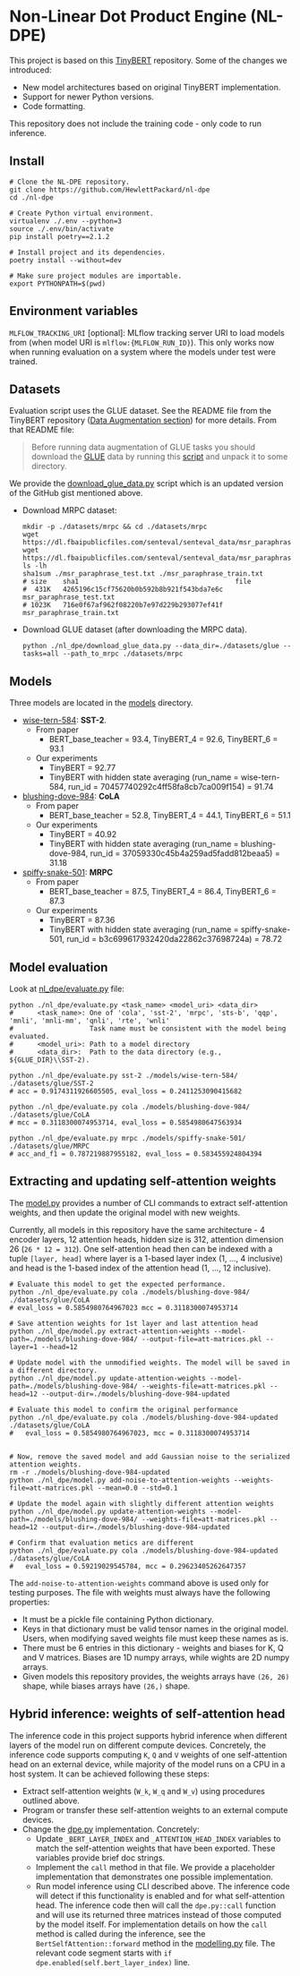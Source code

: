 # Non-Linear Dot Product Engine (NL-DPE)

This project is based on this [TinyBERT](https://github.com/huawei-noah/Pretrained-Language-Model/blob/master/TinyBERT) repository.
Some of the changes we introduced:

- New model architectures based on original TinyBERT implementation.
- Support for newer Python versions.
- Code formatting.

This repository does not include the training code - only code to run inference.

## Install

```shell
# Clone the NL-DPE repository.
git clone https://github.com/HewlettPackard/nl-dpe
cd ./nl-dpe

# Create Python virtual environment.
virtualenv ./.env --python=3
source ./.env/bin/activate
pip install poetry==2.1.2

# Install project and its dependencies.
poetry install --without=dev

# Make sure project modules are importable.
export PYTHONPATH=$(pwd)
```

## Environment variables

`MLFLOW_TRACKING_URI` \[optional\]: MLflow tracking server URI to load models from (when model URI is `mlflow:{MLFLOW_RUN_ID}`).
This only works now when running evaluation on a system where the models under test were trained.

## Datasets

Evaluation script uses the GLUE dataset. See the README file from the TinyBERT repository ([Data Augmentation section](https://github.com/huawei-noah/Pretrained-Language-Model/tree/master/TinyBERT#data-augmentation)) for more details. From that README file:

> Before running data augmentation of GLUE tasks you should download the [GLUE](https://gluebenchmark.com/tasks) data by running this [script](https://gist.github.com/W4ngatang/60c2bdb54d156a41194446737ce03e2e) and unpack it to some directory.

We provide the [download_glue_data.py](./nl_dpe/download_glue_data.py) script which is an updated version of the
GitHub gist mentioned above.

- Download MRPC dataset:

  ```shell
  mkdir -p ./datasets/mrpc && cd ./datasets/mrpc
  wget https://dl.fbaipublicfiles.com/senteval/senteval_data/msr_paraphrase_train.txt
  wget https://dl.fbaipublicfiles.com/senteval/senteval_data/msr_paraphrase_test.txt
  ls -lh
  sha1sum ./msr_paraphrase_test.txt ./msr_paraphrase_train.txt
  # size    sha1                                       file
  #  431K   4265196c15cf75620b0b592b8b921f543bda7e6c   msr_paraphrase_test.txt
  # 1023K   716e0f67af962f08220b7e97d229b293077ef41f   msr_paraphrase_train.txt
  ```

- Download GLUE dataset (after downloading the MRPC data).

  ```shell
  python ./nl_dpe/download_glue_data.py --data_dir=./datasets/glue --tasks=all --path_to_mrpc ./datasets/mrpc
  ```

## Models

Three models are located in the [models](./models/) directory.

- [wise-tern-584](./models/wise-tern-584/): **SST-2**.
  - From paper
    - BERT_base_teacher = 93.4, TinyBERT_4 = 92.6, TinyBERT_6 = 93.1
  - Our experiments
    - TinyBERT = 92.77
    - TinyBERT with hidden state averaging (run_name = wise-tern-584, run_id = 70457740292c4ff58fa8cb7ca009f154) = 91.74
- [blushing-dove-984](./models/blushing-dove-984/): **CoLA**
  - From paper
    - BERT_base_teacher = 52.8, TinyBERT_4 = 44.1, TinyBERT_6 = 51.1
  - Our experiments
    - TinyBERT = 40.92
    - TinyBERT with hidden state averaging (run_name = blushing-dove-984, run_id = 37059330c45b4a259ad5fadd812beaa5) = 31.18
- [spiffy-snake-501](./models/spiffy-snake-501/): **MRPC**
  - From paper
    - BERT_base_teacher = 87.5, TinyBERT_4 = 86.4, TinyBERT_6 = 87.3
  - Our experiments
    - TinyBERT = 87.36
    - TinyBERT with hidden state averaging (run_name = spiffy-snake-501, run_id = b3c699617932420da22862c37698724a) = 78.72

## Model evaluation

Look at [nl_dpe/evaluate.py](./nl_dpe/evaluate.py) file:

```shell
python ./nl_dpe/evaluate.py <task_name> <model_uri> <data_dir>
#      <task_name>: One of 'cola', 'sst-2', 'mrpc', 'sts-b', 'qqp', 'mnli', 'mnli-mm', 'qnli', 'rte', 'wnli'
#                   Task name must be consistent with the model being evaluated.
#      <model_uri>: Path to a model directory
#      <data_dir>:  Path to the data directory (e.g., ${GLUE_DIR}\\SST-2).
```

```shell
python ./nl_dpe/evaluate.py sst-2 ./models/wise-tern-584/ ./datasets/glue/SST-2
# acc = 0.9174311926605505, eval_loss = 0.2411253090415682

python ./nl_dpe/evaluate.py cola ./models/blushing-dove-984/ ./datasets/glue/CoLA
# mcc = 0.3118300074953714, eval_loss = 0.5854980647563934

python ./nl_dpe/evaluate.py mrpc ./models/spiffy-snake-501/ ./datasets/glue/MRPC
# acc_and_f1 = 0.787219887955182, eval_loss = 0.583455924804394
```

## Extracting and updating self-attention weights

The [model.py](./nl_dpe/model.py) provides a number of CLI commands to extract self-attention weights, and then update
the original model with new weights.

Currently, all models in this repository have the same architecture - 4 encoder layers, 12 attention heads, hidden size
is 312, attention dimension 26 (`26 * 12 = 312`). One self-attention head then can be indexed with a tuple
`[layer, head]` where layer is a 1-based layer index (1, ..., 4 inclusive) and head is the 1-based index of the 
attention head (1, ..., 12 inclusive).

```shell
# Evaluate this model to get the expected performance.
python ./nl_dpe/evaluate.py cola ./models/blushing-dove-984/ ./datasets/glue/CoLA
# eval_loss = 0.5854980764967023 mcc = 0.3118300074953714

# Save attention weights for 1st layer and last attention head
python ./nl_dpe/model.py extract-attention-weights --model-path=./models/blushing-dove-984/ --output-file=att-matrices.pkl --layer=1 --head=12

# Update model with the unmodified weights. The model will be saved in a different directory.
python ./nl_dpe/model.py update-attention-weights --model-path=./models/blushing-dove-984/ --weights-file=att-matrices.pkl --head=12 --output-dir=./models/blushing-dove-984-updated

# Evaluate this model to confirm the original performance
python ./nl_dpe/evaluate.py cola ./models/blushing-dove-984-updated ./datasets/glue/CoLA
#   eval_loss = 0.5854980764967023, mcc = 0.3118300074953714


# Now, remove the saved model and add Gaussian noise to the serialized attention weights.
rm -r ./models/blushing-dove-984-updated
python ./nl_dpe/model.py add-noise-to-attention-weights --weights-file=att-matrices.pkl --mean=0.0 --std=0.1

# Update the model again with slightly different attention weights
python ./nl_dpe/model.py update-attention-weights --model-path=./models/blushing-dove-984/ --weights-file=att-matrices.pkl --head=12 --output-dir=./models/blushing-dove-984-updated

# Confirm that evaluation metics are different
python ./nl_dpe/evaluate.py cola ./models/blushing-dove-984-updated ./datasets/glue/CoLA
#   eval_loss = 0.59219029545784, mcc = 0.29623405262647357
```

The `add-noise-to-attention-weights` command above is used only for testing purposes. The file with weights must always
have the following properties:

- It must be a pickle file containing Python dictionary.
- Keys in that dictionary must be valid tensor names in the original model. Users, when modifying saved weights file
  must keep these names as is.
- There must be 6 entries in this dictionary - weights and biases for K, Q and V matrices. Biases are 1D numpy arrays,
  while wights are 2D numpy arrays.
- Given models this repository provides, the weights arrays have `(26, 26)` shape, while biases arrays have `(26,)`
  shape.

## Hybrid inference: weights of self-attention head

The inference code in this project supports hybrid inference when different layers of the model run on different compute devices.
Concretely, the inference code supports computing `K`, `Q` and `V` weights of one self-attention head on an external device, while
majority of the model runs on a CPU in a host system. It can be achieved following these steps:

- Extract self-attention weights (`W_k`, `W_q` and `W_v`) using procedures outlined above.
- Program or transfer these self-attention weights to an external compute devices.
- Change the [dpe.py](./nl_dpe/dpe.py) implementation. Concretely:
  - Update `_BERT_LAYER_INDEX` and `_ATTENTION_HEAD_INDEX` variables to match the self-attention weights that have been exported. These variables provide brief doc strings.
  - Implement the `call` method in that file. We provide a placeholder implementation that demonstrates one possible implementation.
  - Run model inference using CLI described above. The inference code will detect if this functionality is enabled and for what self-attention head. The inference code then will call the `dpe.py::call` function and will use its returned three matrices instead of those computed by the model itself. For implementation details on how the `call` method is called during the inference, see the `BertSelfAttention::forward` method in the  [modelling.py](./transformer/modeling.py) file. The relevant code segment starts with `if dpe.enabled(self.bert_layer_index)` line.
